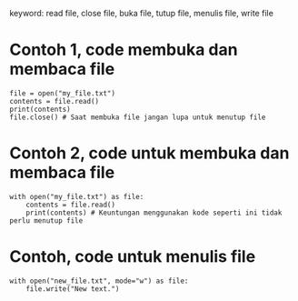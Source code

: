 keyword: read file, close file, buka file, tutup file, menulis file, write file

# Contoh 1, code membuka dan membaca file

```
file = open("my_file.txt")
contents = file.read()
print(contents)
file.close() # Saat membuka file jangan lupa untuk menutup file
```

# Contoh 2, code untuk membuka dan membaca file
```
with open("my_file.txt") as file:
    contents = file.read()
    print(contents) # Keuntungan menggunakan kode seperti ini tidak perlu menutup file
```

# Contoh, code untuk menulis file
```
with open("new_file.txt", mode="w") as file:
    file.write("New text.")
```